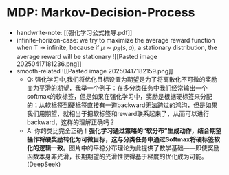 # MDP: Markov-Decision-Process

- handwrite-note: [[强化学习公式推导.pdf]]
- infinite-horizon-case: we try to maximize the average reward function when T -> infinite, because if $\mu \sim p_\theta(s, a)$, a stationary distribution, the average reward will be stationary
	![[Pasted image 20250417181236.png]]
- smooth-related
	![[Pasted image 20250417182159.png]]
	- Q: 强化学习中,我们将优化目标设置为期望是为了将离散化不可微的奖励变为平滑的期望，我举一个例子：在多分类任务中我们经常输出一个softmax的软标签，但是如果在强化学习中，奖励是根据硬标签来分配的；从软标签到硬标签直接有一道backward无法跨过的鸿沟，但是如果我们用期望，就相当于把软标签和reward联系起来了，从而可以进行backward，这样的理解正确吗？
	- A: 你的类比完全正确！​**强化学习通过策略的“软分布”生成动作，结合期望操作将硬奖励转化为可微目标，这与分类任务中通过Softmax将硬标签软化的逻辑一致**。图片中的平稳分布理论为此提供了数学基础——即使奖励函数本身非光滑，长期期望的光滑性使得基于梯度的优化成为可能。(DeepSeek)